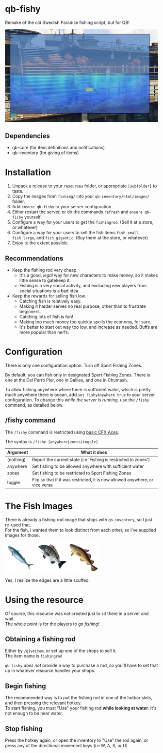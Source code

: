 # qb-fishy
Remake of the old Swedish Paradise fishing script, but for QB!

![Screenshot of the fishing minigame](screenshot.png)

## Dependencies

- qb-core (for item definitions and notifications)
- qb-inventory (for giving of items)

# Installation

1. Unpack a release to your `resources` folder, or appropriate `[subfolder]` to taste.
2. Copy the images from `fishimg/` into your `qb-inventory/html/images/` folder.
3. Add `ensure qb-fishy` to your server configuration.
4. Either restart the server, or do the commands `refresh` and `ensure qb-fishy` yourself.
5. Configure a way for your users to get the `fishingrod`. (Sell it at a store, or whatever)
6. Configure a way for your users to sell the fish items `fish_small`, `fish_large`, and `fish_gigantic`. (Buy them at the store, or whatever)
7. Enjoy to the extent possible.

## Recommendations

* Keep the fishing rod very cheap.
    * It's a good, *legal* way for new characters to make money, so it makes little sense to gatekeep it.
    * Fishing is a very social activity, and excluding new players from social situations is a bad idea.
* Keep the rewards for selling fish low.
    * Catching fish is relatively easy.
    * Making it harder serves no real purpose, other than to frustrate beginners.
    * Catching lots of fish is fun!
    * Making too much money too quickly spoils the economy, for sure.
    * It's better to start out way too low, and increase as needed. Buffs are more popular than nerfs.

# Configuration

There is only one configuration option:  Turn off Sport Fishing Zones.

By default, you can fish only in designated Sport Fishing Zones. There is one at the Del Perro Pier, one in Galilee, and one in Chumash.

To allow fishing anywhere where there is sufficient water, which is pretty much anywhere there is ocean, add `set FishyAnywhere true` to your server configuration.
To change this *while the server is running*, use the `/fishy` command, as detailed below.

## /fishy command

The `/fishy` command is restricted using [basic CFX Aces](https://forum.cfx.re/t/basic-aces-principals-overview-guide/90917).

The syntax is `/fishy [anywhere|zones|toggle]`

 Argument  | What it does 
-----------|--------------
 (nothing) | Report the current state (i.e 'Fishing is restricted to zones')
 anywhere  | Set fishing to be allowed anywhere with sufficient water
 zones     | Set fishing to be restricted to Sport Fishing Zones
 toggle    | Flip so that if it was restricted, it is now allowed anywhere, or vice versa
 
# The Fish Images

There is already a fishing rod image that ships with `qb-inventory`, so I just re-used that.  
For the fish, I wanted them to look distinct from each other, so I've supplied images for those.

![Small Fish](fishimg/fish_small.png)
![Big Fish](fishimg/fish_large.png)
![Gigantic Fish](fishimg/fish_gigantic.png)

Yes, I realize the edges are a little scuffed.

# Using the resource

Of course, this resource was not created just to sit there in a server and wait.  
The whole point is for the players to *go fishing!*

## Obtaining a fishing rod

Either by `/giveitem`, or set up one of the shops to sell it.  
The item name is `fishingrod`

`qb-fishy` *does not* provide a way to purchase a rod, so you'll have to set that up in whatever resource handles your shops.

## Begin fishing

The recommended way is to put the fishing rod in one of the hotbar slots, and then pressing the relevant hotkey.  
To start fishing, you must "Use" your fishing rod **while looking at water**. It's not enough to be near water.

## Stop fishing

Press the hotkey again, or open the inventory to "Use" the rod again, or press any of the directional movement keys (i.e W, A, S, or D)
